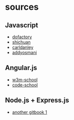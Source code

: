 sources
===

Javascript
----

- [dofactory](http://www.dofactory.com/javascript/design-patterns)
- [shichuan](http://shichuan.github.io/javascript-patterns/)
- [carldanley](https://carldanley.com/javascript-design-patterns/)
- [addyosmani](http://addyosmani.com/resources/essentialjsdesignpatterns/book/)



Angular.js
------

- [w3m-school](http://www.w3schools.com/angular/default.asp)
- [code-school](http://campus.codeschool.com/courses/shaping-up-with-angular-js/)



Node.js + Express.js
----

- [another gitbook 1](http://www.anotheruiguy.com/ux-design-dev/_book/)

 
